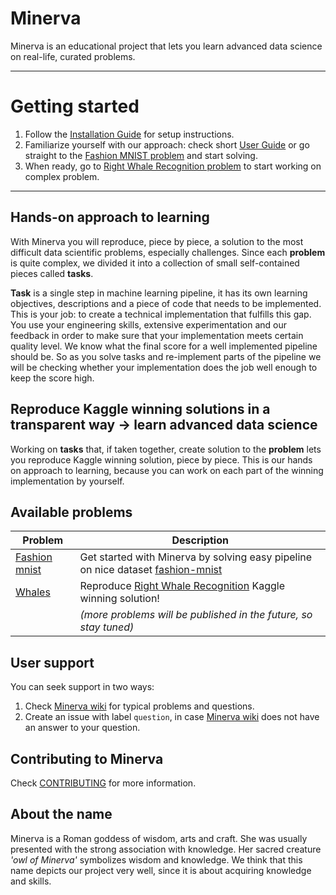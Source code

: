 # Minerva
Minerva is an educational project that lets you learn advanced data science on real-life, curated problems.

---

# Getting started
1. Follow the [Installation Guide](https://github.com/neptune-ml/minerva/wiki/Installation-Guide 'Minerva Wiki -> installation guide') for setup instructions.
2. Familiarize yourself with our approach: check short [User Guide](https://github.com/neptune-ml/minerva/wiki/User-Guide 'Minerva Wiki -> User Guide') or go straight to the [Fashion MNIST problem](resources/fashion_mnist/tasks/hello-fashion_mnist.ipynb 'Fashion MNIST -> Welcome notebook') and start solving.
3. When ready, go to [Right Whale Recognition problem](resources/whales/tasks/hello-whales.ipynb 'Right Whale Recognition -> Welcome notebook') to start working on complex problem.

---

## Hands-on approach to learning
With Minerva you will reproduce, piece by piece, a solution to the most difficult data scientific problems, especially challenges. Since each **problem** is quite complex, we divided it into a collection of small self-contained pieces called **tasks**.

**Task** is a single step in machine learning pipeline, it has its own learning objectives, descriptions and a piece of code that needs to be implemented. This is your job: to create a technical implementation that fulfills this gap. You use your engineering skills, extensive experimentation and our feedback in order to make sure that your implementation meets certain quality level. We know what the final score for a well implemented pipeline should be. So as you solve tasks and re-implement parts of the pipeline we will be checking whether your implementation does the job well enough to keep the score high.

## Reproduce Kaggle winning solutions in a transparent way &rarr; learn advanced data science
Working on **tasks** that, if taken together, create solution to the **problem** lets you reproduce Kaggle winning solution, piece by piece. This is our hands on approach to learning, because you can work on each part of the winning implementation by yourself.

## Available problems

| Problem        | Description   |
| -------------- | ------------- |
| [Fashion mnist](https://github.com/neptune-ml/minerva/blob/master/resources/fashion_mnist/tasks/hello-fashion_mnist.ipynb)  | Get started with Minerva by solving easy pipeline on nice dataset [fashion-mnist](https://github.com/zalandoresearch/fashion-mnist 'Fashion-MNIST dataset') |
| [Whales](https://github.com/neptune-ml/minerva/blob/master/resources/whales/tasks/hello-whales.ipynb)         | Reproduce [Right Whale Recognition](https://www.kaggle.com/c/noaa-right-whale-recognition 'Right Whale Recognition') Kaggle winning solution! |
| | *(more problems will be published in the future, so stay tuned)* |

## User support
You can seek support in two ways:

1. Check [Minerva wiki](https://github.com/neptune-ml/minerva/wiki 'Minerva wiki') for typical problems and questions.
2. Create an issue with label `question`, in case [Minerva wiki](https://github.com/neptune-ml/minerva/wiki 'Minerva wiki') does not have an answer to your question.

## Contributing to Minerva
Check [CONTRIBUTING](CONTRIBUTING.md) for more information.

## About the name
Minerva is a Roman goddess of wisdom, arts and craft. She was usually presented with the strong association with knowledge. Her sacred creature *'owl of Minerva'* symbolizes wisdom and knowledge. We think that this name depicts our project very well, since it is about acquiring knowledge and skills.
